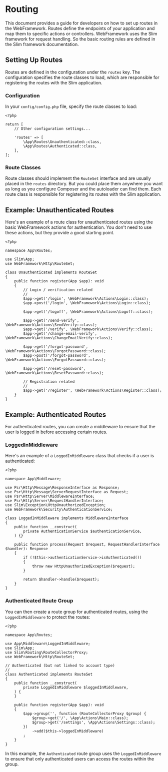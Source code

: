 # Routing

This document provides a guide for developers on how to set up routes in the WebFramework. Routes define the endpoints of your application and map them to specific actions or controllers. WebFramework uses the Slim framework for request handling. So the basic routing rules are defined in the Slim framework documentation.

## Setting Up Routes

Routes are defined in the configuration under the `routes` key. The configuration specifies the route classes to load, which are responsible for registering the routes with the Slim application.

### Configuration

In your `config/config.php` file, specify the route classes to load:

~~~
<?php

return [
    // Other configuration settings...

    'routes' => [
        \App\Routes\Unauthenticated::class,
        \App\Routes\Authenticated::class,
    ],
];
~~~

### Route Classes

Route classes should implement the `RouteSet` interface and are usually placed in the `routes` directory. But you could place them anywhere you want as long as you configure Composer and the autoloader can find them. Each route class is responsible for registering its routes with the Slim application.

## Example: Unauthenticated Routes

Here's an example of a route class for unauthenticated routes using the basic WebFramework actions for authentication. You don't need to use these actions, but they provide a good starting point.

~~~
<?php

namespace App\Routes;

use Slim\App;
use WebFramework\Http\RouteSet;

class Unauthenticated implements RouteSet
{
    public function register(App $app): void
    {
        // Login / verification related
        //
        $app->get('/login', \WebFramework\Actions\Login::class);
        $app->post('/login', \WebFramework\Actions\Login::class);

        $app->get('/logoff', \WebFramework\Actions\Logoff::class);

        $app->get('/send-verify', \WebFramework\Actions\SendVerify::class);
        $app->get('/verify', \WebFramework\Actions\Verify::class);
        $app->get('/change-email-verify', \WebFramework\Actions\ChangeEmailVerify::class);

        $app->get('/forgot-password', \WebFramework\Actions\ForgotPassword::class);
        $app->post('/forgot-password', \WebFramework\Actions\ForgotPassword::class);

        $app->get('/reset-password', \WebFramework\Actions\ResetPassword::class);

        // Registration related
        //
        $app->get('/register', \WebFramework\Actions\Register::class);
    }
}
~~~

## Example: Authenticated Routes

For authenticated routes, you can create a middleware to ensure that the user is logged in before accessing certain routes.

### LoggedInMiddleware

Here's an example of a `LoggedInMiddleware` class that checks if a user is authenticated:

~~~
<?php

namespace App\Middleware;

use Psr\Http\Message\ResponseInterface as Response;
use Psr\Http\Message\ServerRequestInterface as Request;
use Psr\Http\Server\MiddlewareInterface;
use Psr\Http\Server\RequestHandlerInterface;
use Slim\Exception\HttpUnauthorizedException;
use WebFramework\Security\AuthenticationService;

class LoggedInMiddleware implements MiddlewareInterface
{
    public function __construct(
        private AuthenticationService $authenticationService,
    ) {}

    public function process(Request $request, RequestHandlerInterface $handler): Response
    {
        if (!$this->authenticationService->isAuthenticated())
        {
            throw new HttpUnauthorizedException($request);
        }

        return $handler->handle($request);
    }
}
~~~

### Authenticated Route Group

You can then create a route group for authenticated routes, using the `LoggedInMiddleware` to protect the routes:

~~~
<?php

namespace App\Routes;

use App\Middleware\LoggedInMiddleware;
use Slim\App;
use Slim\Routing\RouteCollectorProxy;
use WebFramework\Http\RouteSet;

// Authenticated (but not linked to account type)
//
class Authenticated implements RouteSet
{
    public function __construct(
        private LoggedInMiddleware $loggedInMiddleware,
    ) {
    }

    public function register(App $app): void
    {
        $app->group('', function (RouteCollectorProxy $group) {
            $group->get('/', \App\Actions\Main::class);
            $group->get('/settings', \App\Actions\Settings::class);
        })
            ->add($this->loggedInMiddleware)
        ;
    }
}
~~~

In this example, the `Authenticated` route group uses the `LoggedInMiddleware` to ensure that only authenticated users can access the routes within the group.